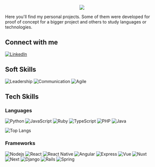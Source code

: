 <p align="center">
  <img src="https://capsule-render.vercel.app/api?text=Welcome!&animation=fadeIn&type=waving&color=gradient&height=100"/>
</p>

Here you'll find my personal projects. Some of them were developed for proof of concept for a bigger project and others to study languages or technologies.

## Connect with me

[![LinkedIn](https://img.shields.io/badge/LinkedIn-0077B5?style=for-the-badge&logo=linkedin&logoColor=white)](https://www.linkedin.com/in/adilcalomenojr/)

## Soft Skills

![Leadership](https://img.shields.io/badge/Leadership-AD6B20?style=for-the-badge)
![Communication](https://img.shields.io/badge/Communication-20B2AA?style=for-the-badge)
![Agile](https://img.shields.io/badge/Agile-880044?style=for-the-badge)

<!-- 507045 -->

## Tech Skills

### Languages

![Python](https://img.shields.io/badge/python-3670A0?style=for-the-badge&logo=python&logoColor=ffdd54)
![JavaScript](https://img.shields.io/badge/JavaScript-F7DF1E?style=for-the-badge&logo=javascript&logoColor=black)
![Ruby](https://img.shields.io/badge/Ruby-CC342D?style=for-the-badge&logo=ruby&logoColor=white)
![TypeScript](https://img.shields.io/badge/TypeScript-007ACC?style=for-the-badge&logo=typescript&logoColor=white)
![PHP](https://img.shields.io/badge/PHP-777BB4?style=for-the-badge&logo=php&logoColor=white)
![Java](https://img.shields.io/badge/java-%23ED8B00.svg?style=for-the-badge&logo=openjdk&logoColor=white)

![Top Langs](https://github-readme-stats-git-masterrstaa-rickstaa.vercel.app/api/top-langs/?username=adilcjr&bg_color=000&border_color=30A3DC&title_color=E94D5F&text_color=AAA)

### Frameworks

![Nodejs](https://img.shields.io/badge/Node.js-43853D?style=for-the-badge&logo=node.js&logoColor=white)
![React](https://img.shields.io/badge/React-20232A?style=for-the-badge&logo=react&logoColor=61DAFB)
![React Native](https://img.shields.io/badge/React_Native-20232A?style=for-the-badge&logo=react&logoColor=61DAFB)
![Angular](https://img.shields.io/badge/Angular-DD0031?style=for-the-badge&logo=angular&logoColor=white)
![Express](https://img.shields.io/badge/express.js-%23404d59.svg?style=for-the-badge&logo=express&logoColor=%2361DAFB)
![Vue](https://img.shields.io/badge/vuejs-%2335495e.svg?style=for-the-badge&logo=vuedotjs&logoColor=%234FC08D)
![Nuxt](https://img.shields.io/badge/Nuxt-002E3B?style=for-the-badge&logo=nuxtdotjs&logoColor=#00DC82)
![Next](https://img.shields.io/badge/next.js-000000?style=for-the-badge&logo=nextdotjs&logoColor=white)
![Django](https://img.shields.io/badge/django-%23092E20.svg?style=for-the-badge&logo=django&logoColor=white)
![Rails](https://img.shields.io/badge/rails-%23CC0000.svg?style=for-the-badge&logo=ruby-on-rails&logoColor=white)
![Spring](https://img.shields.io/badge/spring-%236DB33F.svg?style=for-the-badge&logo=spring&logoColor=white)


<!-- ## GitHub stats

![GitHub Stats](https://github-readme-stats.vercel.app/api?username=adilcjr&theme=transparent&bg_color=000&border_color=30A3DC&show_icons=true&icon_color=30A3DC&title_color=E94D5F&text_color=FFF&hide_title=true&include_all_commits=false)
-->

<!--
Here are some ideas to get you started:

- 🔭 I’m currently working on ...
- 🌱 I’m currently learning ...
- 👯 I’m looking to collaborate on ...
- 🤔 I’m looking for help with ...
- 💬 Ask me about ...
- 📫 How to reach me: ...
- 😄 Pronouns: ...
- ⚡ Fun fact: ...
-->
